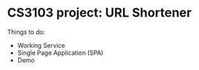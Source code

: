 # CS3103 project: URL Shortener

Things to do:

- Working Service
- Single Page Application (SPA)
- Demo
